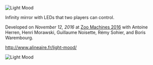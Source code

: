 ![Light Mood](http://www.alineaire.fr/wp-content/uploads/2016/11/15060475_10154663315692432_1009191125_o-800x450.jpg "fullwidth")

Infinity mirror with LEDs that two players can control.

Developed on *November 12, 2016* at [Zoo Machines 2016](http://zoomachines.com/index.php/100-zoo-machines-2016-save-the-date) with
Antoine Herren,
Henri Morawski,
Guillaume Noisette,
Rémy Sohier,
and Boris Warembourg.

http://www.alineaire.fr/light-mood/

![Light Mood](http://www.alineaire.fr/wp-content/uploads/2016/11/15101914_10154663315632432_1745285296_o-800x450.jpg "fullwidth")
